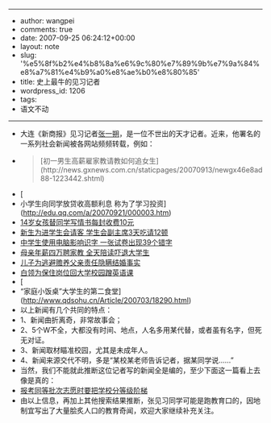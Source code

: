 - --
- author: wangpei
- comments: true
- date: 2007-09-25 06:24:12+00:00
- layout: note
- slug: '%e5%8f%b2%e4%b8%8a%e6%9c%80%e7%89%9b%e7%9a%84%e8%a7%81%e4%b9%a0%e8%ae%b0%e8%80%85'
- title: 史上最牛的见习记者
- wordpress_id: 1206
- tags:
- 语文不动
- --
- 大连《新商报》见习记者[张一朔](http://www.google.cn/search?aq=t&oq=&complete=1&hl=zh-CN&newwindow=1&rlz=1B3GGGL_zh-CNCN233CN233&q=%E5%BC%A0%E4%B8%80%E6%9C%94&btnG=Google+%E6%90%9C%E7%B4%A2&meta=)，是一位不世出的天才记者。近来，他署名的一系列社会新闻被各网站频频转载，例如：
- <blockquote>[初一男生高薪雇家教请教如何追女生](http://news.gxnews.com.cn/staticpages/20070913/newgx46e8ad88-1223442.shtml)
- [
- 小学生向同学放贷收高额利息 称为了学习投资](http://edu.qq.com/a/20070921/000003.htm)
- [14岁女孩替同学写情书每封收费10元](http://news.gxnews.com.cn/staticpages/20070815/newgx46c27413-1188774.shtml)
- [新生为进学生会请客 学生会副主席3天吃请12顿](http://www.csonline.com.cn/NEWS/shehui/200709/t20070911_734212.htm)
- [中学生使用电脑影响识字 一张试卷出现39个错字](http://www.chinalnn.com/News_Show.asp?ArticleID=13604)
- [母亲年薪四万聘家教 全天陪读吓退大学生](http://www.hnedur.com/list.asp?id=5213)
- [儿子为逃避赡养父亲责任隐瞒结婚事实](http://news.jx163.com/2007/connet/2007-09/18/content_456779.htm)
- [白领为保住岗位回大学校园蹭英语课](http://www.jyb.com.cn/xy/xylb/xycz/t20070528_86582.htm)
- [
- “家庭小饭桌”大学生的第二食堂](http://www.qdsohu.cn/Article/200703/18290.html)</blockquote>
- 以上新闻有几个共同的特点：
- 1、新闻曲折离奇，非常故事会；
- 2、5个W不全，大都没有时间、地点，人名多用某代替，或者虽有名字，但死无对证。
- 3、新闻取材瞄准校园，尤其是未成年人。
- 4、新闻来源交代不明，多是“某校某老师告诉记者，据某同学说……”
- 当然，我们不能就此推断这位记者写的新闻全是编的，至少下面这一篇看上去像是真的：
- [报考同等批次志愿时要把学校分等级阶梯](http://www.daliandaily.com.cn/gb/daliandaily/2007-08/29/content_1959090.htm)
- 由以上信息，再加上其他搜索结果推断，张见习同学可能是跑教育口的，因地制宜写出了大量脍炙人口的教育奇闻，欢迎大家继续补充关注。
